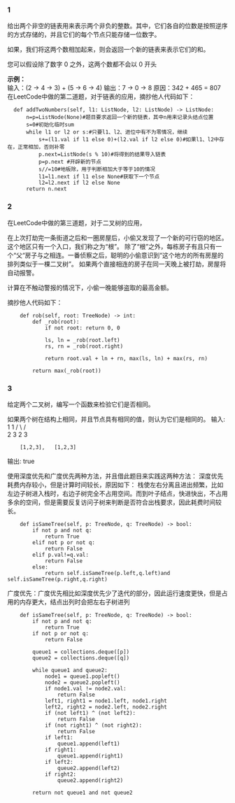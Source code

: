 ### 1

给出两个非空的链表用来表示两个非负的整数。其中，它们各自的位数是按照逆序的方式存储的，并且它们的每个节点只能存储一位数字。

如果，我们将这两个数相加起来，则会返回一个新的链表来表示它们的和。

您可以假设除了数字 0 之外，这两个数都不会以 0 开头  

**示例：**  
输入：(2 -> 4 -> 3) + (5 -> 6 -> 4)
输出：7 -> 0 -> 8
原因：342 + 465 = 807  
在LeetCode中做的第二道题，对于链表的应用，摘抄他人代码如下：  
  ```class Solution:
    def addTwoNumbers(self, l1: ListNode, l2: ListNode) -> ListNode:
        n=p=ListNode(None)#题目要求返回一个新的链表，其中n用来记录头结点位置
        s=0#初始化临时sum
        while l1 or l2 or s:#只要l1、l2、进位中有不为零情况，继续
            s+=(l1.val if l1 else 0)+(l2.val if l2 else 0)#如果l1、l2中存在，正常相加，否则补零
            p.next=ListNode(s % 10)#将得到的结果导入链表
            p=p.next #开辟新的节点
            s//=10#地板除，用于判断相加大于等于10的情况
            l1=l1.next if l1 else None#获取下一个节点
            l2=l2.next if l2 else None
        return n.next
  ```
        
### 2

在LeetCode中做的第三道题，对于二叉树的应用，

在上次打劫完一条街道之后和一圈房屋后，小偷又发现了一个新的可行窃的地区。这个地区只有一个入口，我们称之为“根”。 除了“根”之外，每栋房子有且只有一个“父“房子与之相连。一番侦察之后，聪明的小偷意识到“这个地方的所有房屋的排列类似于一棵二叉树”。 如果两个直接相连的房子在同一天晚上被打劫，房屋将自动报警。

计算在不触动警报的情况下，小偷一晚能够盗取的最高金额。


摘抄他人代码如下：
```class Solution:
    def rob(self, root: TreeNode) -> int:
        def _rob(root):
            if not root: return 0, 0
            
            ls, ln = _rob(root.left)
            rs, rn = _rob(root.right)
            
            return root.val + ln + rn, max(ls, ln) + max(rs, rn)

        return max(_rob(root))
```  
### 3  
给定两个二叉树，编写一个函数来检验它们是否相同。

如果两个树在结构上相同，并且节点具有相同的值，则认为它们是相同的。
输入:       1         1
          / \       / \
         2   3     2   3

        [1,2,3],   [1,2,3]

输出: true

使用深度优先和广度优先两种方法，并且借此题目来实践这两种方法：
深度优先耗费内存较小，但是计算时间较长，原因如下：
栈使左右分离且进出频繁，比如左边子树进入栈时，右边子树完全不占用空间。而到叶子结点，快进快出，不占用多余的空间，但是需要反复访问子树来判断是否符合出栈要求，因此耗费时间较长。
```class Solution:
    def isSameTree(self, p: TreeNode, q: TreeNode) -> bool:
        if not p and not q:
            return True
        elif not p or not q:
            return False
        elif p.val!=q.val:
            return False
        else:
            return self.isSameTree(p.left,q.left)and self.isSameTree(p.right,q.right)  
``` 
广度优先：广度优先相比如深度优先少了迭代的部分，因此运行速度更快，但是占用的内存更大，结点出列时会把左右子树进列
```class Solution:
    def isSameTree(self, p: TreeNode, q: TreeNode) -> bool:
        if not p and not q:
            return True
        if not p or not q:
            return False
        
        queue1 = collections.deque([p])
        queue2 = collections.deque([q])

        while queue1 and queue2:
            node1 = queue1.popleft()
            node2 = queue2.popleft()
            if node1.val != node2.val:
                return False
            left1, right1 = node1.left, node1.right
            left2, right2 = node2.left, node2.right
            if (not left1) ^ (not left2):
                return False
            if (not right1) ^ (not right2):
                return False
            if left1:
                queue1.append(left1)
            if right1:
                queue1.append(right1)
            if left2:
                queue2.append(left2)
            if right2:
                queue2.append(right2)

        return not queue1 and not queue2
```
         
